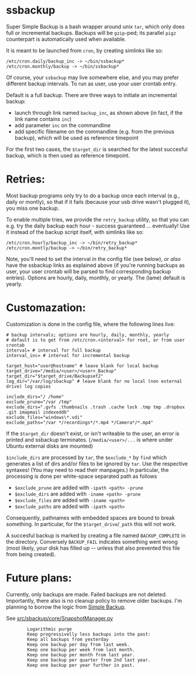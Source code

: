 # ssbackup
Super Simple Backup is a bash wrapper around unix `tar`, which only does full or incremental backups. 
Backups will be `gzip`-ped; its parallel `pigz` counterpart is automatically used when available.

It is meant to be launched from `cron`, by creating simlinks like so:
```
/etc/cron.daily/backup_inc -> ~/bin/ssbackup*
/etc/cron.monthly/backup -> ~/bin/ssbackup*
```
Of course, your `ssbackup` may live somewhere else, and you may prefer different backup intervals. To run as user, use your user crontab entry.

Default is a full backup. There are three ways to initiate an incremental backup:
* launch through link named `backup_inc`, as shown above (in fact, if the link name contains `inc`)
* add parameter `inc` on the commandline
* add specific filename on the commandline (e.g. from the previous backup), which will be used as reference timepoint

For the first two cases, the `$target_dir` is searched for the latest succesful backup, which is then used as reference timepoint.

# Retries:
Most backup programs only try to do a backup once each interval (e.g., daily or montly), so that if it fails (because your usb drive wasn't plugged it), you miss one backup.

To enable multiple tries, we provide the `retry_backup` utility, so that you can e.g. try the daily backup each hour - success guaranteed ... eventually! Use it instead of the backup script itself, with simlinks like so:
```
/etc/cron.hourly/backup_inc -> ~/bin/retry_backup*
/etc/cron.montly/backup -> ~/bin/retry_backup*
```
Note, you'll need to set the interval in the config file (see below), or *also* have the ssbackup links as explained above (if you're running backups as user, your user crontab will be parsed to find corresponding backup entries). Options are hourly, daily, monthly, or yearly. The (lame) default is yearly.


# Customazation:
Customization is done in the config file, where the following lines live:
```
# backup intervals; options are hourly, daily, monthly, yearly
# default is to get from /etc/cron.<interval> for root, or from user crontab
interval= # interval for full backup
interval_inc= # interval for incremental backup

target_host="user@hostname" # leave blank for local backup
target_drive="/media/<user>/<user>_Backup"
target_dir="$target_drive/Backupset2"
log_dir="/var/log/sbackup" # leave blank for no local (non external drive) log copies

include_dirs="/ /home"
exclude_prune="/var /tmp"
exclude_dirs=".gvfs .thumbnails .trash .cache lock .tmp tmp .dropbox .git imapmail indexeddb"
exclude_files="windows\*.vdi"
exclude_paths="/var */recordings*/*.mp4 */Camera*/*.mp4"
```
If the `$target_dir` doesn't exist, or isn't writeable to the user, an error is printed and ssbackup terminates. (`/media/<user>/...` is where under Ubuntu external disks are mounted)

`$include_dirs` are processed by `tar`, the `$exclude_*` by `find` which generates a list of dirs and/or files to be ignored by `tar`. Use the respective syntaxes! (You may need to read their manpages.)
In particular, the processing is done per white-space separated path as follows
* `$exclude_prune` are added with `-ipath <path> -prune`
* `$exclude_dirs` are added with `-iname <path> -prune`
* `$exclude_files` are added with `-iname <path>`
* `$exclude_paths` are added with `-ipath <path>`

Consequently, pathnames with embedded spaces are bound to break something. In particular, for the `$target_drive`/`_path` this will not work.

A succesful backup is marked by creating a file named `BACKUP_COMPLETE` in the directory. Conversely `BACKUP_FAIL` indicates something went wrong (most likely, your disk has filled up -- unless that also prevented this file from being created).

# Future plans:
Currently, only backups are made. Failed backups are not deleted. Importantly, there also is no cleanup policy to remove older backups. I'm planning to borrow the logic from [Simple Backup](https://launchpad.net/sbackup).

See [src/sbackup/core/SnapshotManager.py](https://bazaar.launchpad.net/~sbackup-dev/sbackup/trunk/view/head:/src/sbackup/core/SnapshotManager.py)
```
        Logarithmic purge
        Keep progressivelly less backups into the past:
        Keep all backups from yesterday
        Keep one backup per day from last week.
        Keep one backup per week from last month.
        Keep one backup per month from last year.
        Keep one backup per quarter from 2nd last year.
        Keep one backup per year further in past.        
```

